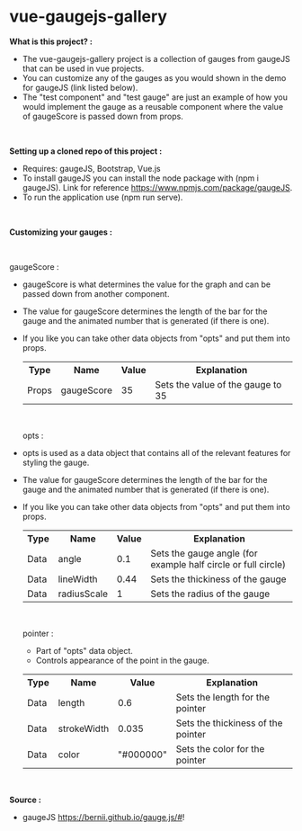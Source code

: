 # vue-gaugejs-gallery

<strong>What is this project? :</strong>

- The vue-gaugejs-gallery project is a collection of gauges from gaugeJS that can be used in vue projects.
- You can customize any of the gauges as you would shown in the demo for gaugeJS (link listed below).
- The "test component" and "test gauge" are just an example of how you would implement the gauge as a reusable component 
  where the value of gaugeScore is passed down from props.

<br>

<strong>Setting up a cloned repo of this project :</strong>

- Requires: gaugeJS, Bootstrap, Vue.js
- To install gaugeJS you can install the node package with (npm i gaugeJS). Link for reference https://www.npmjs.com/package/gaugeJS.
- To run the application use (npm run serve).

<br>

<strong>Customizing your gauges :</strong>

  <br>
  
  gaugeScore :
  
- gaugeScore is what determines the value for the graph and can be passed down from another component.
- The value for gaugeScore determines the length of the bar for the gauge and the animated number that is generated (if there is one).
- If you like you can take other data objects from "opts" and put them into props.
  
  <table>
    <tr>
      <th>Type</th>
      <th>Name</th>
      <th>Value</th>
      <th>Explanation</th>
    </tr>
    <tr>
      <td>Props</td>
      <td>gaugeScore</td>
      <td>35</td>
      <td>Sets the value of the gauge to 35</td>
    </tr>
  </table>
  
  <br>
  
  opts :
  
- opts is used as a data object that contains all of the relevant features for styling the gauge.
- The value for gaugeScore determines the length of the bar for the gauge and the animated number that is generated (if there is one).
- If you like you can take other data objects from "opts" and put them into props.
  
  <table>
    <tr>
      <th>Type</th>
      <th>Name</th>
      <th>Value</th>
      <th>Explanation</th>
    </tr>
  
    <tr>
      <td>Data</td>
      <td>angle</td>
      <td>0.1</td>
      <td>Sets the gauge angle (for example half circle or full circle)</td>
    </tr>
    
    <tr>
      <td>Data</td>
      <td>lineWidth</td>
      <td>0.44</td>
      <td>Sets the thickiness of the gauge</td>
    </tr>
    
    <tr>
      <td>Data</td>
      <td>radiusScale</td>
      <td>1</td>
      <td>Sets the radius of the gauge</td>
    </tr>
  </table>
  
  <br>
  
  pointer :
  
  - Part of "opts" data object.
  - Controls appearance of the point in the gauge.
  
  
  <table>
    <tr>
      <th>Type</th>
      <th>Name</th>
      <th>Value</th>
      <th>Explanation</th>
    </tr>
  
    <tr>
      <td>Data</td>
      <td>length</td>
      <td>0.6</td>
      <td>Sets the length for the pointer</td>
    </tr>
    
    <tr>
      <td>Data</td>
      <td>strokeWidth</td>
      <td>0.035</td>
      <td>Sets the thickiness of the pointer</td>
    </tr>
    
    <tr>
      <td>Data</td>
      <td>color</td>
      <td>"#000000"</td>
      <td>Sets the color for the pointer</td>
    </tr>
  </table>

<br>

<strong>Source :</strong>

- gaugeJS https://bernii.github.io/gauge.js/#!
